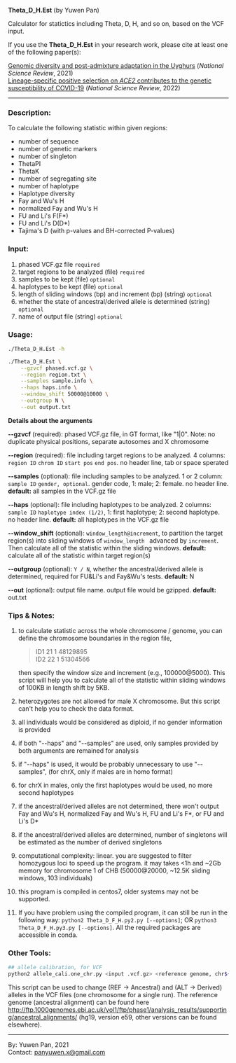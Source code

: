 **Theta_D_H.Est** (by Yuwen Pan)    

Calculator for statictics including Theta, D, H, and so on, based on the VCF input.     

If you use the **Theta_D_H.Est** in your research work, please cite at least one of the following paper(s):     

[Genomic diversity and post-admixture adaptation in the Uyghurs](https://doi.org/10.1093/nsr/nwab124) (*National Science Review*, 2021)         
[Lineage-specific positive selection on *ACE2* contributes to the genetic susceptibility of COVID-19](https://doi.org/10.1093/nsr/nwac118) (*National Science Review*, 2022)     



---

### Description: 
To calculate the following statistic within given regions:

- number of sequence
- number of genetic markers
- number of singleton
- ThetaPI
- ThetaK
- number of segregating site
- number of haplotype
- Haplotype diversity
- Fay and Wu's H
- normalized Fay and Wu's H
- FU and Li's F(F*)
- FU and Li's D(D*)
- Tajima's D (with p-values and BH-corrected P-values)

### Input:

1. phased VCF.gz file `required` 
2. target regions to be analyzed (file) `required` 
3. samples to be kept (file) `optional` 
4. haplotypes to be kept (file) `optional`
5. length of sliding windows (bp) and increment (bp) (string) `optional` 
6. whether the state of ancestral/derived allele is determined (string) `optional` 
7. name of output file (string) `optional` 

### Usage:
``` bash
./Theta_D_H.Est -h
```

``` bash
./Theta_D_H.Est \
	--gzvcf phased.vcf.gz \
	--region region.txt \
	--samples sample.info \
	--haps haps.info \
	--window_shift 50000@10000 \
	--outgroup N \
	--out output.txt
```

**Details about the arguments** 

**--gzvcf** (required): phased VCF.gz file, in GT format, like "1|0". Note: no duplicate physical positions, separate autosomes and X chromosome  

**--region** (required): file including target regions to be analyzed. 4 columns: `region ID` `chrom ID` `start pos` `end pos`. no header line, tab or space sperated  

**--samples** (optional): file including samples to be analyzed. 1 or 2 column: `sample ID` `gender, optional`. gender code, 1: male; 2: female. no header line. **default:** all samples in the VCF.gz file  

**--haps** (optional): file including haplotypes to be analyzed. 2 columns: `sample ID` `haplotype index (1/2)`, 1: first haplotype; 2: second haplotype. no header line. **default:** all haplotypes in the VCF.gz file

**--window_shift** (optional): `window_length@increment`, to partition the target region(s) into sliding windows of `window_length ` advanced by `increment`. Then calculate all of the statistic within the sliding windows. **default:** calculate all of the statistic within target region(s)  

**--outgroup** (optional): `Y / N`, whether the ancestral/derived allele is determined, required for FU&Li's and Fay&Wu's tests. **default:** N  

**--out** (optional): output file name. output file would be gzipped. **default:** out.txt

### Tips & Notes:
1. to calculate statistic across the whole chromosome / genome, you can define the chromosome boundaries in the region file, 
	
	>ID1 21 1 48129895  
	>ID2 22 1 51304566  
	
	then specify the window size and increment (e.g., 100000@5000). This script will help you to calculate all of the statistic within sliding windows of 100KB in length shift by 5KB.   
	
2. heterozygotes are not allowed for male X chromosome. But this script can't help you to check the data format.   

3. all individuals would be considered as diploid, if no gender information is provided  

4. if both "--haps" and "--samples" are used, only samples provided by both arguments are remained for analysis 

5. if "--haps" is used, it would be probably  unnecessary to use "--samples", (for chrX, only if males are in homo format)

6. for chrX in males, only the first haplotypes would be used, no more second haplotypes  

7. if the ancestral/derived alleles are not determined, there won't output Fay and Wu's H, normalized Fay and Wu's H, FU and Li's F\*, or FU and Li's D\*  

8. if the ancestral/derived alleles are determined, number of singletons will be estimated as the number of derived singletons  

9. computational complexity: linear. you are suggested to filter homozygous loci to speed up the program. it may takes <1h and ~2Gb memory for chromosome 1 of CHB (50000@20000, ~12.5K sliding windows, 103 individuals)

10. this program is compiled in centos7, older systems may not be supported. 

11. If you have problem using the compiled program, it can still be run in the following way: `python2 Theta_D_F_H.py2.py [--options]`; OR `python3 Theta_D_F_H.py3.py [--options]`. All the required packages are accessible in conda. 

### Other Tools:
``` bash
## allele calibration, for VCF
python2 allele_cali.one_chr.py <input .vcf.gz> <reference genome, chr${chr}.fa.gz> <output .vcf.gz>
```

This script can be used to change (REF -> Ancestral) and (ALT -> Derived) alleles in the VCF files (one chromosome for a single run). 
The reference genome (ancestral alignment) can be found here http://ftp.1000genomes.ebi.ac.uk/vol1/ftp/phase1/analysis_results/supporting/ancestral_alignments/ (hg19, version e59, other versions can be found elsewhere).

---
By: Yuwen Pan, 2021  
Contact: panyuwen.x@gmail.com

